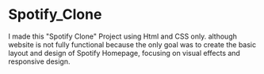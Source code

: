 # Spotify_Clone
I made this "Spotify Clone" Project using Html and CSS only. although website is not fully functional because the only goal was to create the basic layout and design of Spotify Homepage, focusing on visual effects and responsive design.
